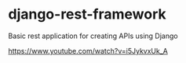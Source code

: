 # django-rest-framework

Basic rest application for creating APIs using Django

https://www.youtube.com/watch?v=i5JykvxUk_A
